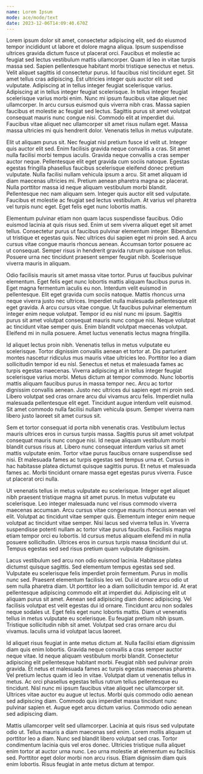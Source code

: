 ```yaml
---
name: Lorem Ipsum
mode: ace/mode/text
date: 2023-12-06T14:09:40.670Z
---
```

Lorem ipsum dolor sit amet, consectetur adipiscing elit, sed do eiusmod tempor incididunt ut labore et dolore magna aliqua. Ipsum suspendisse ultrices gravida dictum fusce ut placerat orci. Faucibus et molestie ac feugiat sed lectus vestibulum mattis ullamcorper. Quam id leo in vitae turpis massa sed. Sapien pellentesque habitant morbi tristique senectus et netus. Velit aliquet sagittis id consectetur purus. Id faucibus nisl tincidunt eget. Sit amet tellus cras adipiscing. Est ultricies integer quis auctor elit sed vulputate. Adipiscing at in tellus integer feugiat scelerisque varius. Adipiscing at in tellus integer feugiat scelerisque. In tellus integer feugiat scelerisque varius morbi enim. Nunc mi ipsum faucibus vitae aliquet nec ullamcorper. In arcu cursus euismod quis viverra nibh cras. Massa sapien faucibus et molestie ac feugiat sed lectus. Sagittis purus sit amet volutpat consequat mauris nunc congue nisi. Commodo elit at imperdiet dui. Faucibus vitae aliquet nec ullamcorper sit amet risus nullam eget. Massa massa ultricies mi quis hendrerit dolor. Venenatis tellus in metus vulputate.

Elit ut aliquam purus sit. Nec feugiat nisl pretium fusce id velit ut. Integer quis auctor elit sed. Enim facilisis gravida neque convallis a cras. Sit amet nulla facilisi morbi tempus iaculis. Gravida neque convallis a cras semper auctor neque. Pellentesque elit eget gravida cum sociis natoque. Egestas egestas fringilla phasellus faucibus scelerisque eleifend donec pretium vulputate. Nulla facilisi nullam vehicula ipsum a arcu. Sit amet aliquam id diam maecenas ultricies mi. Pretium aenean pharetra magna ac placerat. Nulla porttitor massa id neque aliquam vestibulum morbi blandit. Pellentesque nec nam aliquam sem. Integer quis auctor elit sed vulputate. Faucibus et molestie ac feugiat sed lectus vestibulum. At varius vel pharetra vel turpis nunc eget. Eget felis eget nunc lobortis mattis.

Elementum pulvinar etiam non quam lacus suspendisse faucibus. Odio euismod lacinia at quis risus sed. Enim ut sem viverra aliquet eget sit amet tellus. Consectetur purus ut faucibus pulvinar elementum integer. Bibendum ut tristique et egestas quis. Nec ultrices dui sapien eget mi proin sed. A arcu cursus vitae congue mauris rhoncus aenean. Accumsan tortor posuere ac ut consequat. Semper risus in hendrerit gravida rutrum quisque non tellus. Posuere urna nec tincidunt praesent semper feugiat nibh. Scelerisque viverra mauris in aliquam.

Odio facilisis mauris sit amet massa vitae tortor. Purus ut faucibus pulvinar elementum. Eget felis eget nunc lobortis mattis aliquam faucibus purus in. Eget magna fermentum iaculis eu non. Interdum velit euismod in pellentesque. Elit eget gravida cum sociis natoque. Mattis rhoncus urna neque viverra justo nec ultrices. Imperdiet nulla malesuada pellentesque elit eget gravida. A arcu cursus vitae congue. Ut faucibus pulvinar elementum integer enim neque volutpat. Tempor id eu nisl nunc mi ipsum. Sagittis purus sit amet volutpat consequat mauris nunc congue nisi. Neque volutpat ac tincidunt vitae semper quis. Enim blandit volutpat maecenas volutpat. Eleifend mi in nulla posuere. Amet luctus venenatis lectus magna fringilla.

Id aliquet lectus proin nibh. Venenatis tellus in metus vulputate eu scelerisque. Tortor dignissim convallis aenean et tortor at. Dis parturient montes nascetur ridiculus mus mauris vitae ultricies leo. Porttitor leo a diam sollicitudin tempor id eu nisl. Senectus et netus et malesuada fames ac turpis egestas maecenas. Viverra adipiscing at in tellus integer feugiat scelerisque varius morbi. Metus dictum at tempor commodo. Nunc lobortis mattis aliquam faucibus purus in massa tempor nec. Arcu ac tortor dignissim convallis aenean. Justo nec ultrices dui sapien eget mi proin sed. Libero volutpat sed cras ornare arcu dui vivamus arcu felis. Imperdiet nulla malesuada pellentesque elit eget. Tincidunt augue interdum velit euismod. Sit amet commodo nulla facilisi nullam vehicula ipsum. Semper viverra nam libero justo laoreet sit amet cursus sit.

Sem et tortor consequat id porta nibh venenatis cras. Vestibulum lectus mauris ultrices eros in cursus turpis massa. Sagittis purus sit amet volutpat consequat mauris nunc congue nisi. Id neque aliquam vestibulum morbi blandit cursus risus at. Libero nunc consequat interdum varius sit amet mattis vulputate enim. Tortor vitae purus faucibus ornare suspendisse sed nisi. Et malesuada fames ac turpis egestas sed tempus urna et. Cursus in hac habitasse platea dictumst quisque sagittis purus. Et netus et malesuada fames ac. Morbi tincidunt ornare massa eget egestas purus viverra. Fusce ut placerat orci nulla.

Ut venenatis tellus in metus vulputate eu scelerisque. Integer eget aliquet nibh praesent tristique magna sit amet purus. In metus vulputate eu scelerisque. Leo integer malesuada nunc vel risus commodo viverra maecenas accumsan. Arcu cursus vitae congue mauris rhoncus aenean vel elit. Volutpat ac tincidunt vitae semper quis. Elementum integer enim neque volutpat ac tincidunt vitae semper. Nisi lacus sed viverra tellus in. Viverra suspendisse potenti nullam ac tortor vitae purus faucibus. Facilisis magna etiam tempor orci eu lobortis. Id cursus metus aliquam eleifend mi in nulla posuere sollicitudin. Ultrices eros in cursus turpis massa tincidunt dui ut. Tempus egestas sed sed risus pretium quam vulputate dignissim.

Lacus vestibulum sed arcu non odio euismod lacinia. Habitasse platea dictumst quisque sagittis. Sed elementum tempus egestas sed sed. Vulputate eu scelerisque felis imperdiet proin fermentum. Purus in mollis nunc sed. Praesent elementum facilisis leo vel. Dui id ornare arcu odio ut sem nulla pharetra diam. Ut porttitor leo a diam sollicitudin tempor id. At erat pellentesque adipiscing commodo elit at imperdiet dui. Adipiscing elit ut aliquam purus sit amet. Aenean sed adipiscing diam donec adipiscing. Vel facilisis volutpat est velit egestas dui id ornare. Tincidunt arcu non sodales neque sodales ut. Eget felis eget nunc lobortis mattis. Diam ut venenatis tellus in metus vulputate eu scelerisque. Eu feugiat pretium nibh ipsum. Tristique sollicitudin nibh sit amet. Volutpat sed cras ornare arcu dui vivamus. Iaculis urna id volutpat lacus laoreet.

Id aliquet risus feugiat in ante metus dictum at. Nulla facilisi etiam dignissim diam quis enim lobortis. Gravida neque convallis a cras semper auctor neque vitae. Id neque aliquam vestibulum morbi blandit. Consectetur adipiscing elit pellentesque habitant morbi. Feugiat nibh sed pulvinar proin gravida. Et netus et malesuada fames ac turpis egestas maecenas pharetra. Vel pretium lectus quam id leo in vitae. Volutpat diam ut venenatis tellus in metus. Ac orci phasellus egestas tellus rutrum tellus pellentesque eu tincidunt. Nisl nunc mi ipsum faucibus vitae aliquet nec ullamcorper sit. Ultrices vitae auctor eu augue ut lectus. Morbi quis commodo odio aenean sed adipiscing diam. Commodo quis imperdiet massa tincidunt nunc pulvinar sapien et. Augue eget arcu dictum varius. Commodo odio aenean sed adipiscing diam.

Mattis ullamcorper velit sed ullamcorper. Lacinia at quis risus sed vulputate odio ut. Tellus mauris a diam maecenas sed enim. Lorem mollis aliquam ut porttitor leo a diam. Nunc sed blandit libero volutpat sed cras. Tortor condimentum lacinia quis vel eros donec. Ultricies tristique nulla aliquet enim tortor at auctor urna nunc. Leo urna molestie at elementum eu facilisis sed. Porttitor eget dolor morbi non arcu risus. Etiam dignissim diam quis enim lobortis. Risus feugiat in ante metus dictum at tempor.
